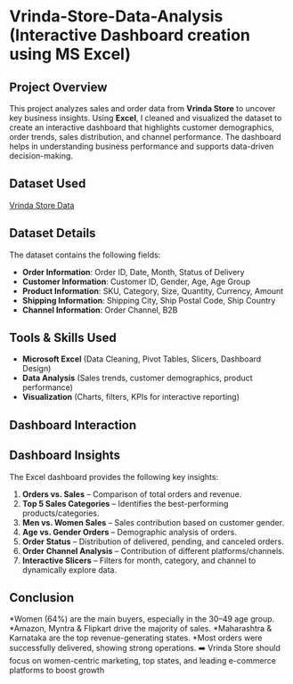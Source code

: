 # Vrinda-Store-Data-Analysis (Interactive Dashboard creation using MS Excel)

##  Project Overview   
This project analyzes sales and order data from **Vrinda Store** to uncover key business insights. Using **Excel**, I cleaned and visualized the dataset to create an interactive dashboard that highlights customer demographics, order trends, sales distribution, and channel performance. The dashboard helps in understanding business performance and supports data-driven decision-making. 

##  Dataset Used          
<a href= https://raw.githubusercontent.com/khushi9179/Vrinda-store-analysis/refs/heads/main/Vrinda_store_analysis.xlsx >Vrinda Store Data</a>

##  Dataset Details        
The dataset contains the following fields:
* **Order Information**: Order ID, Date, Month, Status of Delivery
* **Customer Information**: Customer ID, Gender, Age, Age Group
* **Product Information**: SKU, Category, Size, Quantity, Currency, Amount
* **Shipping Information**: Shipping City, Ship Postal Code, Ship Country
* **Channel Information**: Order Channel, B2B

##  Tools & Skills Used
* **Microsoft Excel** (Data Cleaning, Pivot Tables, Slicers, Dashboard Design)
* **Data Analysis** (Sales trends, customer demographics, product performance)
* **Visualization** (Charts, filters, KPIs for interactive reporting)

## Dashboard Interaction 

## Dashboard Insights
The Excel dashboard provides the following key insights:
1. **Orders vs. Sales** – Comparison of total orders and revenue.
2. **Top 5 Sales Categories** – Identifies the best-performing products/categories.
3. **Men vs. Women Sales** – Sales contribution based on customer gender.
4. **Age vs. Gender Orders** – Demographic analysis of orders.
5. **Order Status** – Distribution of delivered, pending, and canceled orders.
6. **Order Channel Analysis** – Contribution of different platforms/channels.
7. **Interactive Slicers** – Filters for month, category, and channel to dynamically explore data.

## Conclusion
*Women (64%) are the main buyers, especially in the 30–49 age group.
*Amazon, Myntra & Flipkart drive the majority of sales.
*Maharashtra & Karnataka are the top revenue-generating states.
*Most orders were successfully delivered, showing strong operations.
➡️ Vrinda Store should focus on women-centric marketing, top states, and leading e-commerce platforms to boost growth


